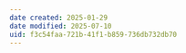 ```yaml
---
date created: 2025-01-29
date modified: 2025-07-10
uid: f3c54faa-721b-41f1-b859-736db732db70
---
```

